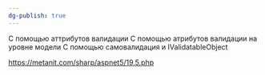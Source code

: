 ```yaml
---
dg-publish: true
---
```

С помощью аттрибутов валидации
С помощью атрибутов валидации на уровне модели
С помощью самовалидация и IValidatableObject

https://metanit.com/sharp/aspnet5/19.5.php